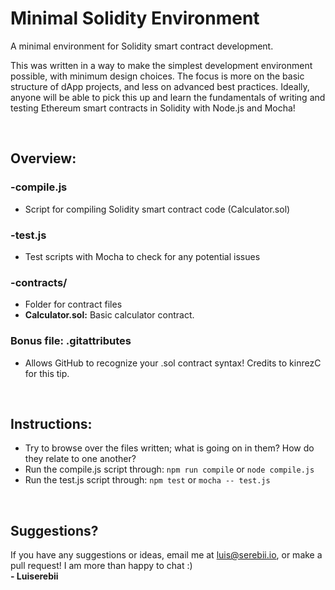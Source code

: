 # Minimal Solidity Environment
A minimal environment for Solidity smart contract development.

This was written in a way to make the simplest development environment possible, with minimum design choices. The focus is more on the basic structure of dApp projects, and less on advanced best practices. Ideally, anyone will be able to pick this up and learn the fundamentals of writing and testing Ethereum smart contracts in Solidity with Node.js and Mocha!

<br>

## Overview:
### -compile.js 
* Script for compiling Solidity smart contract code (Calculator.sol)

### -test.js 
* Test scripts with Mocha to check for any potential issues

### -contracts/
* Folder for contract files
* <b>Calculator.sol:</b> Basic calculator contract.

### Bonus file: .gitattributes
* Allows GitHub to recognize your .sol contract syntax! Credits to kinrezC for this tip.

<br>

## Instructions:
* Try to browse over the files written; what is going on in them? How do they relate to one another?
* Run the compile.js script through: `npm run compile` or `node compile.js`
* Run the test.js script through: `npm test` or `mocha -- test.js`

<br>

## Suggestions?
If you have any suggestions or ideas, email me at luis@serebii.io, or make a pull request! I am more than happy to chat :) <br>
<b> - Luiserebii</b>
